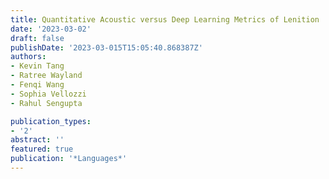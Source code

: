 ```yaml
---
title: Quantitative Acoustic versus Deep Learning Metrics of Lenition
date: '2023-03-02'
draft: false
publishDate: '2023-03-015T15:05:40.868387Z'
authors:
- Kevin Tang
- Ratree Wayland
- Fenqi Wang
- Sophia Vellozzi
- Rahul Sengupta

publication_types:
- '2'
abstract: ''
featured: true
publication: '*Languages*'
---
```


